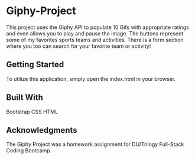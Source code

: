 # Giphy-Project

This project uses the Giphy API to populate 10 Gifs with appropriate ratings and even allows you to play and pause the image. The buttons represent some of my favorites sports teams and activities. There is a form section where you too can search for your favorite team or activity!

## Getting Started

To utilize this application, simply open the index.html in your browser. 

## Built With

Bootstrap 
CSS
HTML

## Acknowledgments

The Giphy Project was a homework assignment for DU/Trilogy Full-Stack Coding Bootcamp.

